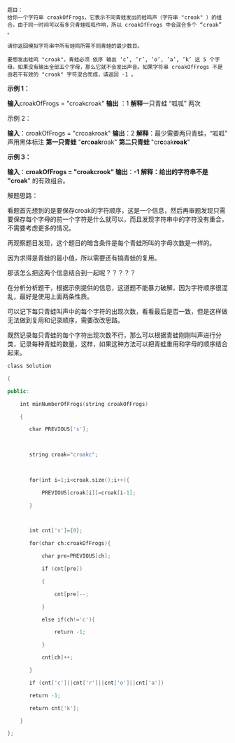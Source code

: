 	题目：
	给你一个字符串 croakOfFrogs，它表示不同青蛙发出的蛙鸣声（字符串 "croak" ）的组合。由于同一时间可以有多只青蛙呱呱作响，所以 croakOfFrogs 中会混合多个 “croak” 。
	
	请你返回模拟字符串中所有蛙鸣所需不同青蛙的最少数目。
	
	要想发出蛙鸣 "croak"，青蛙必须 依序 输出 ‘c’, ’r’, ’o’, ’a’, ’k’ 这 5 个字母。如果没有输出全部五个字母，那么它就不会发出声音。如果字符串 croakOfFrogs 不是由若干有效的 "croak" 字符混合而成，请返回 -1 。

**示例 1：**

**输入**croakOfFrogs = "croakcroak"
**输出** ：1 
**解释**一只青蛙 “呱呱” 两次

示例 2：

**输入**：croakOfFrogs = "crcoakroak"
**输出**：2 
**解释**：最少需要两只青蛙，“呱呱” 声用黑体标注
**第一只青蛙** "**cr**c**oak**roak"
**第二只青蛙** "cr**c**oak**roak**"


**示例 3：**

**输入**：**croakOfFrogs = "croakcrook"
输出**：**-1
解释：给出的字符串不是 "croak**" 的有效组合。



解题思路：

看题首先想到的是要保存croak的字符顺序，这是一个信息，然后再审题发现只需要保存每个字母的前一个字符是什么就可以，而且发现字符串中的字符没有重合，不需要考虑更多的情况。

再观察题目发现，这个题目的暗含条件是每个青蛙所叫的字母次数是一样的。

因为求得是青蛙的最小值，所以需要还有搞青蛙的复用。

那该怎么把这两个信息结合到一起呢？？？？？


在分析分析题干，根据示例提供的信息，这道题不能暴力破解，因为字符顺序很混乱，最好是使用上面两条性质。


可以记下每只青蛙叫声中的每个字符的出现次数，看看最后是否一致，但是这样做无法做到复用和记录顺序，需要改改思路。


既然记录每只青蛙的每个字符出现次数不行，那么可以根据青蛙刚刚叫声进行分类，记录每种青蛙的数量，这样，如果这种方法可以把青蛙重用和字母的顺序结合起来。












```cpp
class Solution

{

public:

    int minNumberOfFrogs(string croakOfFrogs)

    {

       char PREVIOUS['s'];

  

       string croak="croakc";

  

       for(int i=1;i<croak.size();i++){

           PREVIOUS[croak[i]]=croak[i-1];

       }

  

       int cnt['s']={0};

       for(char ch:croakOfFrogs){

           char pre=PREVIOUS[ch];

           if (cnt[pre])

           {

               cnt[pre]--;

           }

           else if(ch!='c'){

               return -1;

           }

           cnt[ch]++;

       }

       if (cnt['c']||cnt['r']||cnt['o']||cnt['a'])

       return -1;

       return cnt['k'];

    }

};
```
